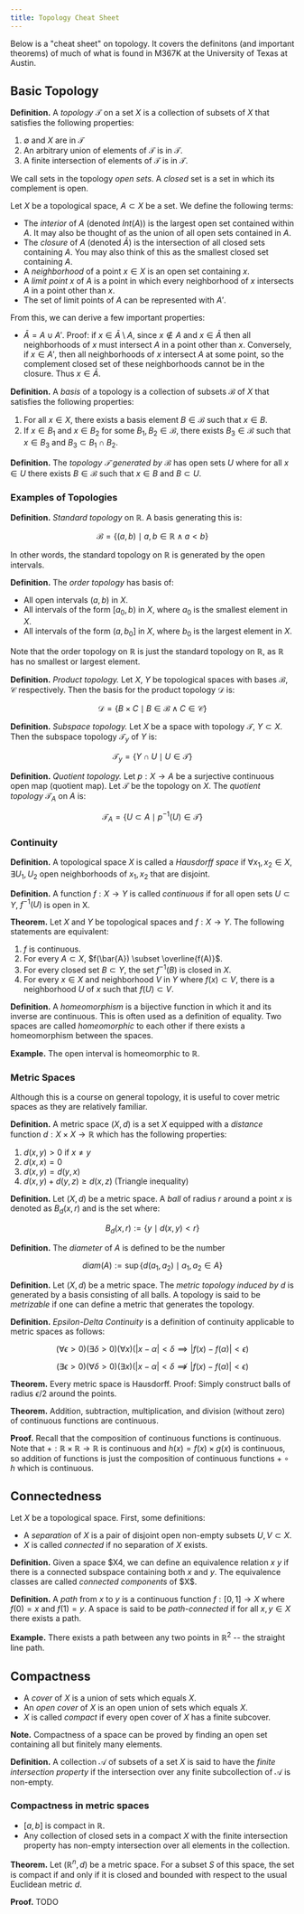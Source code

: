 ```yaml
---
title: Topology Cheat Sheet
---
```


Below is a "cheat sheet" on topology. It covers the definitons (and important theorems) of much of what is found in M367K at the University of Texas at Austin.

## Basic Topology

**Definition.** A _topology_ $\mathcal{T}$ on a set $X$ is a collection of subsets of $X$ that satisfies the following properties:

1. $\emptyset$ and $X$ are in $\mathcal{T}$
2. An arbitrary union of elements of $\mathcal{T}$ is in $\mathcal{T}$.
3. A finite intersection of elements of $\mathcal{T}$ is in $\mathcal{T}$.

We call sets in the topology _open sets_. A _closed_ set is a set in which its complement is open.

Let $X$ be a topological space, $A \subset X$ be a set. We define the following terms:

- The _interior_ of $A$ (denoted $Int(A)$) is the largest open set contained within $A$. It may also be thought of as the union of all open sets contained in $A$.
- The _closure_ of $A$ (denoted $\bar{A}$) is the intersection of all closed sets containing $A$. You may also think of this as the smallest closed set containing $A$.
- A _neighborhood_ of a point $x \in X$ is an open set containing $x$.
- A _limit point_ $x$ of $A$ is a point in which every neighborhood of $x$ intersects $A$ in a point other than $x$.
- The set of limit points of $A$ can be represented with $A'$.

From this, we can derive a few important properties:

- $\bar{A} = A \cup A'$. Proof: if $x \in \bar{A} \setminus A$, since $x \not \in A$ and $x \in \bar{A}$ then all neighborhoods of $x$ must intersect $A$ in a point other than $x$. Conversely, if $x \in A'$, then all neighborhoods of $x$ intersect $A$ at some point, so the complement closed set of these neighborhoods cannot be in the closure. Thus $x \in \bar{A}$.

**Definition.** A _basis_ of a topology is a collection of subsets $\mathcal{B}$ of $X$ that satisfies the following properties:

1. For all $x \in X$, there exists a basis element $B \in \mathcal{B}$ such that $x \in B$.
2. If $x \in B_1$ and $x \in B_2$ for some $B_1, B_2 \in \mathcal{B}$, there exists $B_3 \in \mathcal{B}$ such that $x \in B_3$ and $B_3 \subset B_1 \cap B_2$.

**Definition.** The _topology $\mathcal{T}$ generated by $\mathcal{B}$_ has open sets $U$ where for all $x \in U$ there exists $B \in \mathcal{B}$ such that $x \in B$ and $B \subset U$.

### Examples of Topologies

**Definition.** _Standard topology_ on $\mathbb{R}$. A basis generating this is:

$$\mathcal{B} = \{ (a, b) \mid a, b \in \mathbb{R} \wedge a < b \}$$

In other words, the standard topology on $\mathbb{R}$ is generated by the open intervals.

**Definition.** The _order topology_ has basis of:

- All open intervals $(a, b)$ in $X$.
- All intervals of the form $[a_0, b)$ in $X$, where $a_0$ is the smallest element in $X$.
- All intervals of the form $(a, b_0]$ in $X$, where $b_0$ is the largest element in $X$.

Note that the order topology on $\mathbb{R}$ is just the standard topology on $\mathbb{R}$, as $\mathbb{R}$ has no smallest or largest element.

**Definition.** _Product topology._ Let $X$, $Y$ be topological spaces with bases $\mathcal{B}$, $\mathcal{C}$ respectively. Then the basis for the product topology $\mathcal{D}$ is:

$$\mathcal{D} = \{ B \times C \mid B \in \mathcal{B} \wedge C \in \mathcal{C} \}$$

**Definition.** _Subspace topology._ Let $X$ be a space with topology $\mathcal{T}$, $Y \subset X$. Then the subspace topology $\mathcal{T}_y$ of $Y$ is:

$$\mathcal{T}_y = \{ Y \cap U \mid U \in \mathcal{T} \}$$

**Definition.** _Quotient topology._ Let $p: X \to A$ be a surjective continuous open map (quotient map). Let $\mathcal{T}$ be the topology on $X$. The _quotient topology_ $\mathcal{T}_A$ on $A$ is:

$$\mathcal{T}_A = \{ U \subset A \mid p^{-1}(U) \in \mathcal{T} \}$$

### Continuity

**Definition.** A topological space $X$ is called a _Hausdorff space_ if $\forall x_1, x_2 \in X$, $\exists U_1, U_2$ open neighborhoods of $x_1, x_2$ that are disjoint.

**Definition.** A function $f: X \to Y$ is called _continuous_ if for all open sets $U \subset Y$, $f^{-1}(U)$ is open in X.

**Theorem.** Let $X$ and $Y$ be topological spaces and $f: X \to Y$. The following statements are equivalent:

1. $f$ is continuous.
2. For every $A \subset X$, $f(\bar{A}) \subset \overline{f(A)}$.
3. For every closed set $B \subset Y$, the set $f^{-1}(B)$ is closed in $X$.
4. For every $x \in X$ and neighborhood $V$ in $Y$ where $f(x) \subset V$, there is a neighborhood $U$ of $x$ such that $f(U) \subset V$.

**Definition.** A _homeomorphism_ is a bijective function in which it and its inverse are continuous. This is often used as a definition of equality. Two spaces are called _homeomorphic_ to each other if there exists a homeomorphism between the spaces.

**Example.** The open interval is homeomorphic to $\mathbb{R}$.

### Metric Spaces

Although this is a course on general topology, it is useful to cover metric spaces as they are relatively familiar.

**Definition.** A metric space $(X, d)$ is a set $X$ equipped with a _distance_ function $d: X \times X \to \mathbb{R}$ which has the following properties:

1. $d(x, y) > 0$ if $x \not = y$
2. $d(x, x) = 0$
3. $d(x, y) = d(y, x)$
4. $d(x, y) + d(y, z) \geq d(x, z)$ (Triangle inequality)

**Definition.** Let $(X, d)$ be a metric space. A _ball_ of radius $r$ around a point $x$ is denoted as $B_d(x, r)$ and is the set where:

$$B_d(x, r) := \{ y \mid d(x, y) < r \}$$

**Definition.** The _diameter_ of $A$ is defined to be the number

$$diam(A) := \sup \{ d(a_1, a_2) \mid a_1, a_2 \in A \}$$

**Definition.** Let $(X, d)$ be a metric space. The _metric topology induced by $d$_ is generated by a basis consisting of all balls. A topology is said to be _metrizable_ if one can define a metric that generates the topology.

**Definition.** _Epsilon-Delta Continuity_ is a definition of continuity applicable to metric spaces as follows:

$$(\forall \epsilon > 0)(\exists \delta > 0)(\forall x)(|x - \alpha| < \delta \implies |f(x) - f(\alpha)| < \epsilon)$$

$$(\exists \epsilon > 0)(\forall \delta > 0)(\exists x)(|x - \alpha| < \delta \not \implies |f(x) - f(\alpha)| < \epsilon)$$

**Theorem.** Every metric space is Hausdorff. Proof: Simply construct balls of radius $\epsilon/2$ around the points.

**Theorem.** Addition, subtraction, multiplication, and division (without zero) of continuous functions are continuous.

**Proof.** Recall that the composition of continuous functions is continuous. Note that $+: \mathbb{R} \times \mathbb{R} \to \mathbb{R}$ is continuous and $h(x) = f(x) \times g(x)$ is continuous, so addition of functions is just the composition of continuous functions $+ \circ h$ which is continuous.

## Connectedness

Let $X$ be a topological space. First, some definitions:

- A _separation_ of $X$ is a pair of disjoint open non-empty subsets $U, V \subset X$.
- $X$ is called _connected_ if no separation of $X$ exists.

**Definition.** Given a space $X4, we can define an equivalence relation $x ~ y$ if there is a connected subspace containing both $x$ and $y$. The equivalence classes are called *connected components* of $X\$.

**Definition.** A _path_ from $x$ to $y$ is a continuous function $f: [0, 1] \to X$ where $f(0) = x$ and $f(1) = y$. A space is said to be _path-connected_ if for all $x, y \in X$ there exists a path.

**Example.** There exists a path between any two points in $\mathbb{R}^2$ -- the straight line path.

## Compactness

- A _cover_ of $X$ is a union of sets which equals $X$.
- An _open cover_ of $X$ is an open union of sets which equals $X$.
- $X$ is called _compact_ if every open cover of $X$ has a finite subcover.

**Note.** Compactness of a space can be proved by finding an open set containing all but finitely many elements.

**Definition.** A collection $\mathcal{A}$ of subsets of a set $X$ is said to have the _finite intersection property_ if the intersection over any finite subcollection of $\mathcal{A}$ is non-empty.

### Compactness in metric spaces

- $[a, b]$ is compact in $\mathbb{R}$.
- Any collection of closed sets in a compact $X$ with the finite intersection property has non-empty intersection over all elements in the collection.

**Theorem.** Let $(\mathbb{R}^n, d)$ be a metric space. For a subset $S$ of this space, the set is compact if and only if it is closed and bounded with respect to the usual Euclidean metric $d$.

**Proof.** TODO
